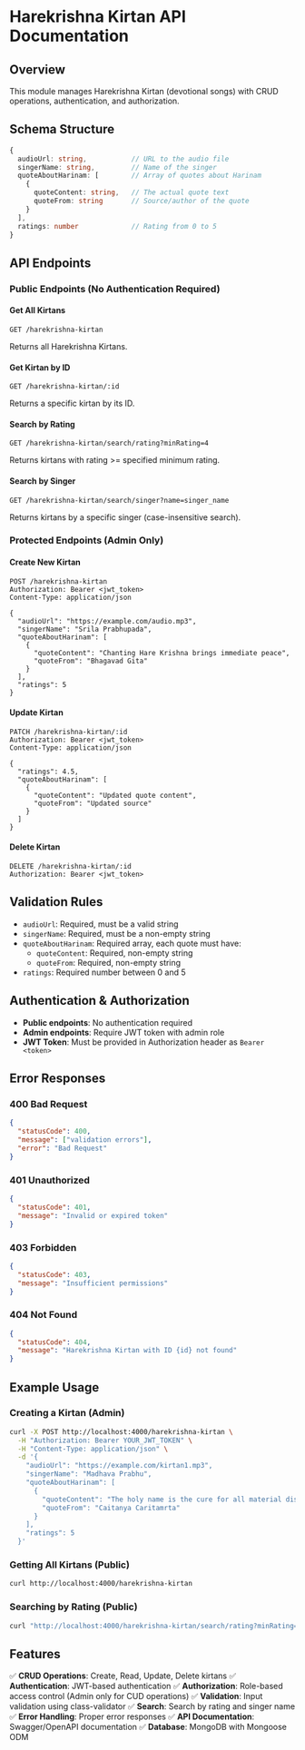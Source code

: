 # Harekrishna Kirtan API Documentation

## Overview
This module manages Harekrishna Kirtan (devotional songs) with CRUD operations, authentication, and authorization.

## Schema Structure
```typescript
{
  audioUrl: string,           // URL to the audio file
  singerName: string,         // Name of the singer
  quoteAboutHarinam: [        // Array of quotes about Harinam
    {
      quoteContent: string,   // The actual quote text
      quoteFrom: string       // Source/author of the quote
    }
  ],
  ratings: number             // Rating from 0 to 5
}
```

## API Endpoints

### Public Endpoints (No Authentication Required)

#### Get All Kirtans
```
GET /harekrishna-kirtan
```
Returns all Harekrishna Kirtans.

#### Get Kirtan by ID
```
GET /harekrishna-kirtan/:id
```
Returns a specific kirtan by its ID.

#### Search by Rating
```
GET /harekrishna-kirtan/search/rating?minRating=4
```
Returns kirtans with rating >= specified minimum rating.

#### Search by Singer
```
GET /harekrishna-kirtan/search/singer?name=singer_name
```
Returns kirtans by a specific singer (case-insensitive search).

### Protected Endpoints (Admin Only)

#### Create New Kirtan
```
POST /harekrishna-kirtan
Authorization: Bearer <jwt_token>
Content-Type: application/json

{
  "audioUrl": "https://example.com/audio.mp3",
  "singerName": "Srila Prabhupada",
  "quoteAboutHarinam": [
    {
      "quoteContent": "Chanting Hare Krishna brings immediate peace",
      "quoteFrom": "Bhagavad Gita"
    }
  ],
  "ratings": 5
}
```

#### Update Kirtan
```
PATCH /harekrishna-kirtan/:id
Authorization: Bearer <jwt_token>
Content-Type: application/json

{
  "ratings": 4.5,
  "quoteAboutHarinam": [
    {
      "quoteContent": "Updated quote content",
      "quoteFrom": "Updated source"
    }
  ]
}
```

#### Delete Kirtan
```
DELETE /harekrishna-kirtan/:id
Authorization: Bearer <jwt_token>
```

## Validation Rules

- `audioUrl`: Required, must be a valid string
- `singerName`: Required, must be a non-empty string
- `quoteAboutHarinam`: Required array, each quote must have:
  - `quoteContent`: Required, non-empty string
  - `quoteFrom`: Required, non-empty string
- `ratings`: Required number between 0 and 5

## Authentication & Authorization

- **Public endpoints**: No authentication required
- **Admin endpoints**: Require JWT token with admin role
- **JWT Token**: Must be provided in Authorization header as `Bearer <token>`

## Error Responses

### 400 Bad Request
```json
{
  "statusCode": 400,
  "message": ["validation errors"],
  "error": "Bad Request"
}
```

### 401 Unauthorized
```json
{
  "statusCode": 401,
  "message": "Invalid or expired token"
}
```

### 403 Forbidden
```json
{
  "statusCode": 403,
  "message": "Insufficient permissions"
}
```

### 404 Not Found
```json
{
  "statusCode": 404,
  "message": "Harekrishna Kirtan with ID {id} not found"
}
```

## Example Usage

### Creating a Kirtan (Admin)
```bash
curl -X POST http://localhost:4000/harekrishna-kirtan \
  -H "Authorization: Bearer YOUR_JWT_TOKEN" \
  -H "Content-Type: application/json" \
  -d '{
    "audioUrl": "https://example.com/kirtan1.mp3",
    "singerName": "Madhava Prabhu",
    "quoteAboutHarinam": [
      {
        "quoteContent": "The holy name is the cure for all material diseases",
        "quoteFrom": "Caitanya Caritamrta"
      }
    ],
    "ratings": 5
  }'
```

### Getting All Kirtans (Public)
```bash
curl http://localhost:4000/harekrishna-kirtan
```

### Searching by Rating (Public)
```bash
curl "http://localhost:4000/harekrishna-kirtan/search/rating?minRating=4"
```

## Features

✅ **CRUD Operations**: Create, Read, Update, Delete kirtans
✅ **Authentication**: JWT-based authentication
✅ **Authorization**: Role-based access control (Admin only for CUD operations)
✅ **Validation**: Input validation using class-validator
✅ **Search**: Search by rating and singer name
✅ **Error Handling**: Proper error responses
✅ **API Documentation**: Swagger/OpenAPI documentation
✅ **Database**: MongoDB with Mongoose ODM
